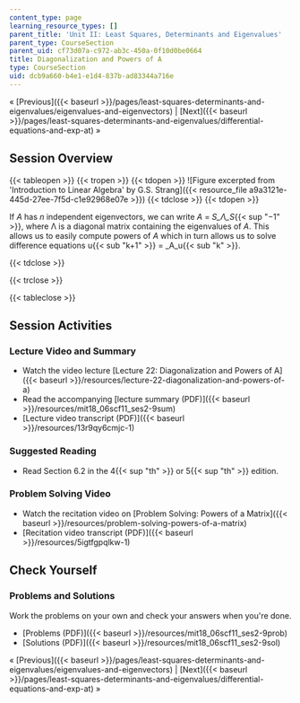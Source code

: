 ```yaml
---
content_type: page
learning_resource_types: []
parent_title: 'Unit II: Least Squares, Determinants and Eigenvalues'
parent_type: CourseSection
parent_uid: cf73d07a-c972-ab3c-450a-0f10d0be0664
title: Diagonalization and Powers of A
type: CourseSection
uid: dcb9a660-b4e1-e1d4-837b-ad83344a716e
---
```


« [Previous]({{< baseurl >}}/pages/least-squares-determinants-and-eigenvalues/eigenvalues-and-eigenvectors) | [Next]({{< baseurl >}}/pages/least-squares-determinants-and-eigenvalues/differential-equations-and-exp-at) »

Session Overview
----------------

{{< tableopen >}}
{{< tropen >}}
{{< tdopen >}}
![Figure excerpted from 'Introduction to Linear Algebra' by G.S. Strang]({{< resource_file a9a3121e-445d-27ee-7f5d-c1e92968e07e >}})
{{< tdclose >}}
{{< tdopen >}}


If _A_ has _n_ independent eigenvectors, we can write _A_ = _S_Λ_S_{{< sup "−1" >}}, where Λ is a diagonal matrix containing the eigenvalues of _A_. This allows us to easily compute powers of _A_ which in turn allows us to solve difference equations u{{< sub "k+1" >}} = _A_u{{< sub "k" >}}.


{{< tdclose >}}

{{< trclose >}}

{{< tableclose >}}

Session Activities
------------------

### Lecture Video and Summary

*   Watch the video lecture [Lecture 22: Diagonalization and Powers of A]({{< baseurl >}}/resources/lecture-22-diagonalization-and-powers-of-a)
*   Read the accompanying [lecture summary (PDF)]({{< baseurl >}}/resources/mit18_06scf11_ses2-9sum)
*   [Lecture video transcript (PDF)]({{< baseurl >}}/resources/13r9qy6cmjc-1)

### Suggested Reading

*   Read Section 6.2 in the 4{{< sup "th" >}} or 5{{< sup "th" >}} edition.

### Problem Solving Video

*   Watch the recitation video on [Problem Solving: Powers of a Matrix]({{< baseurl >}}/resources/problem-solving-powers-of-a-matrix)
*   [Recitation video transcript (PDF)]({{< baseurl >}}/resources/5igtfgpqlkw-1)

Check Yourself
--------------

### Problems and Solutions

Work the problems on your own and check your answers when you're done.

*   [Problems (PDF)]({{< baseurl >}}/resources/mit18_06scf11_ses2-9prob)
*   [Solutions (PDF)]({{< baseurl >}}/resources/mit18_06scf11_ses2-9sol)

« [Previous]({{< baseurl >}}/pages/least-squares-determinants-and-eigenvalues/eigenvalues-and-eigenvectors) | [Next]({{< baseurl >}}/pages/least-squares-determinants-and-eigenvalues/differential-equations-and-exp-at) »